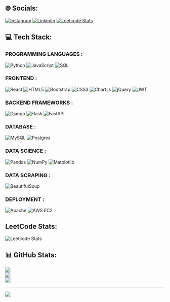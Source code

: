 ## 🌐 Socials:
[![Instagram](https://img.shields.io/badge/Instagram-%23E4405F.svg?logo=Instagram&logoColor=white)](https://instagram.com/krishna.khairnar) [![LinkedIn](https://img.shields.io/badge/LinkedIn-%230077B5.svg?logo=linkedin&logoColor=white)](https://linkedin.com/in/Krishna-Khairnar) [![Leetcode Stats](https://camo.githubusercontent.com/f498ae7b0519d2e92a613f1e3f04e84c6ddb621a89fef7e0099b91eab253a895/68747470733a2f2f696d672e736869656c64732e696f2f62616467652f2d4c656574636f64652d4646414534323f6c6f676f3d4c656574636f6465266c6f676f436f6c6f723d626c61636b)](https://leetcode.com/KrishnaK7)


## 💻 Tech Stack:

### PROGRAMMING LANGUAGES :
![Python](https://img.shields.io/badge/python-3670A0?style=for-the-badge&logo=python&logoColor=ffdd54)
![JavaScript](https://img.shields.io/badge/javascript-%23323330.svg?style=for-the-badge&logo=javascript&logoColor=%23F7DF1E) 
![SQL](https://img.shields.io/badge/sql-3670A0?style=for-the-badge&logo=sql&logoColor=ffdd54)

### FRONTEND :
![React](https://img.shields.io/badge/react-%231572B6.svg?style=for-the-badge&logo=react&logoColor=white) 
![HTML5](https://img.shields.io/badge/html5-%23E34F26.svg?style=for-the-badge&logo=html5&logoColor=white) 
![Bootstrap](https://img.shields.io/badge/bootstrap-%238511FA.svg?style=for-the-badge&logo=bootstrap&logoColor=white) 
![CSS3](https://img.shields.io/badge/css3-%231572B6.svg?style=for-the-badge&logo=css3&logoColor=white) 
![Chart.js](https://img.shields.io/badge/chart.js-F5788D.svg?style=for-the-badge&logo=chart.js&logoColor=white) 
![jQuery](https://img.shields.io/badge/jquery-%230769AD.svg?style=for-the-badge&logo=jquery&logoColor=white) 
![JWT](https://img.shields.io/badge/JWT-black?style=for-the-badge&logo=JSON%20web%20tokens) 

### BACKEND FRAMEWORKS :
![Django](https://img.shields.io/badge/django-%23092E20.svg?style=for-the-badge&logo=django&logoColor=white) 
![Flask](https://img.shields.io/badge/flask-%23000.svg?style=for-the-badge&logo=flask&logoColor=white)
![FastAPI](https://img.shields.io/badge/FastAPI-%23ffffff.svg?style=for-the-badge&logo=FastAPI&logoColor=black) 

### DATABASE :
![MySQL](https://img.shields.io/badge/mysql-%2300000f.svg?style=for-the-badge&logo=mysql&logoColor=white) 
![Postgres](https://img.shields.io/badge/postgres-%23316192.svg?style=for-the-badge&logo=postgresql&logoColor=white)

### DATA SCIENCE : 
![Pandas](https://img.shields.io/badge/pandas-%23150458.svg?style=for-the-badge&logo=pandas&logoColor=white) 
![NumPy](https://img.shields.io/badge/numpy-%23013243.svg?style=for-the-badge&logo=numpy&logoColor=white) 
![Matplotlib](https://img.shields.io/badge/Matplotlib-%23ffffff.svg?style=for-the-badge&logo=Matplotlib&logoColor=black) 

### DATA SCRAPING : 
![BeautifulSoup](https://img.shields.io/badge/BeautifulSoup-F5788D.svg?style=for-the-badge&logo=BeautifulSoup&logoColor=black) 

### DEPLOYMENT : 
![Apache](https://img.shields.io/badge/apache-%23D42029.svg?style=for-the-badge&logo=apache&logoColor=white) 
![AWS EC2](https://img.shields.io/badge/aws_ec2-%23013243.svg?style=for-the-badge&logo=aws_ec2&logoColor=white) 
## LeetCode Stats:
![Leetcode Stats](https://leetcard.jacoblin.cool/KrishnaK7?theme=light,unicorn)

## 📊 GitHub Stats:
![](https://github-readme-stats.vercel.app/api?username=KrishnaKhairnar&theme=blueberry&hide_border=false&include_all_commits=true&count_private=true)<br/>
![](https://github-readme-streak-stats.herokuapp.com/?user=KrishnaKhairnar&theme=blueberry&hide_border=false)<br/>
![](https://github-readme-stats.vercel.app/api/top-langs/?username=KrishnaKhairnar&theme=blueberry&hide_border=false&include_all_commits=true&count_private=true&layout=compact)

---
[![](https://visitcount.itsvg.in/api?id=KrishnaKhairnar&icon=0&color=0)](https://visitcount.itsvg.in)
